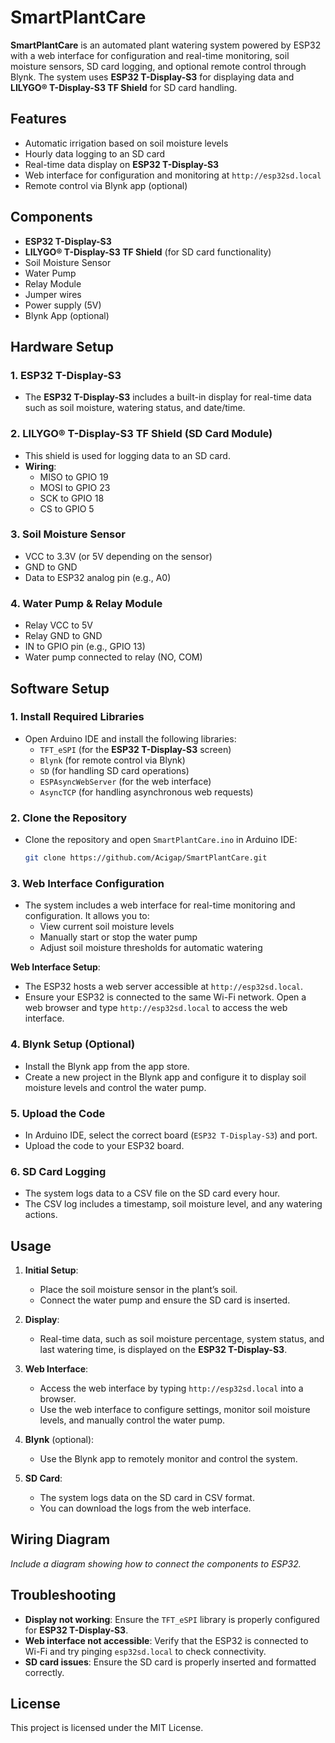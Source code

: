 
# SmartPlantCare

**SmartPlantCare** is an automated plant watering system powered by ESP32 with a web interface for configuration and real-time monitoring, soil moisture sensors, SD card logging, and optional remote control through Blynk. The system uses **ESP32 T-Display-S3** for displaying data and **LILYGO® T-Display-S3 TF Shield** for SD card handling.

## Features
- Automatic irrigation based on soil moisture levels
- Hourly data logging to an SD card
- Real-time data display on **ESP32 T-Display-S3**
- Web interface for configuration and monitoring at `http://esp32sd.local`
- Remote control via Blynk app (optional)

## Components
- **ESP32 T-Display-S3**
- **LILYGO® T-Display-S3 TF Shield** (for SD card functionality)
- Soil Moisture Sensor
- Water Pump
- Relay Module
- Jumper wires
- Power supply (5V)
- Blynk App (optional)

## Hardware Setup

### 1. ESP32 T-Display-S3
- The **ESP32 T-Display-S3** includes a built-in display for real-time data such as soil moisture, watering status, and date/time.

### 2. LILYGO® T-Display-S3 TF Shield (SD Card Module)
- This shield is used for logging data to an SD card.
- **Wiring**:
  - MISO to GPIO 19
  - MOSI to GPIO 23
  - SCK to GPIO 18
  - CS to GPIO 5

### 3. Soil Moisture Sensor
- VCC to 3.3V (or 5V depending on the sensor)
- GND to GND
- Data to ESP32 analog pin (e.g., A0)

### 4. Water Pump & Relay Module
- Relay VCC to 5V
- Relay GND to GND
- IN to GPIO pin (e.g., GPIO 13)
- Water pump connected to relay (NO, COM)

## Software Setup

### 1. Install Required Libraries
- Open Arduino IDE and install the following libraries:
  - `TFT_eSPI` (for the **ESP32 T-Display-S3** screen)
  - `Blynk` (for remote control via Blynk)
  - `SD` (for handling SD card operations)
  - `ESPAsyncWebServer` (for the web interface)
  - `AsyncTCP` (for handling asynchronous web requests)

### 2. Clone the Repository
- Clone the repository and open `SmartPlantCare.ino` in Arduino IDE:
  ```bash
  git clone https://github.com/Acigap/SmartPlantCare.git
  ```

### 3. Web Interface Configuration
- The system includes a web interface for real-time monitoring and configuration. It allows you to:
  - View current soil moisture levels
  - Manually start or stop the water pump
  - Adjust soil moisture thresholds for automatic watering

**Web Interface Setup**:
- The ESP32 hosts a web server accessible at `http://esp32sd.local`.
- Ensure your ESP32 is connected to the same Wi-Fi network. Open a web browser and type `http://esp32sd.local` to access the web interface.

### 4. Blynk Setup (Optional)
- Install the Blynk app from the app store.
- Create a new project in the Blynk app and configure it to display soil moisture levels and control the water pump.

### 5. Upload the Code
- In Arduino IDE, select the correct board (`ESP32 T-Display-S3`) and port.
- Upload the code to your ESP32 board.

### 6. SD Card Logging
- The system logs data to a CSV file on the SD card every hour.
- The CSV log includes a timestamp, soil moisture level, and any watering actions.

## Usage

1. **Initial Setup**:
   - Place the soil moisture sensor in the plant’s soil.
   - Connect the water pump and ensure the SD card is inserted.

2. **Display**:
   - Real-time data, such as soil moisture percentage, system status, and last watering time, is displayed on the **ESP32 T-Display-S3**.

3. **Web Interface**:
   - Access the web interface by typing `http://esp32sd.local` into a browser.
   - Use the web interface to configure settings, monitor soil moisture levels, and manually control the water pump.

4. **Blynk** (optional):
   - Use the Blynk app to remotely monitor and control the system.

5. **SD Card**:
   - The system logs data on the SD card in CSV format.
   - You can download the logs from the web interface.

## Wiring Diagram

*Include a diagram showing how to connect the components to ESP32.*

## Troubleshooting

- **Display not working**: Ensure the `TFT_eSPI` library is properly configured for **ESP32 T-Display-S3**.
- **Web interface not accessible**: Verify that the ESP32 is connected to Wi-Fi and try pinging `esp32sd.local` to check connectivity.
- **SD card issues**: Ensure the SD card is properly inserted and formatted correctly.

## License
This project is licensed under the MIT License.
